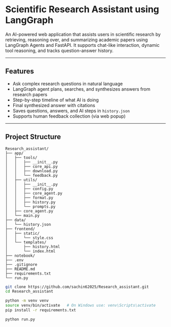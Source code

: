# Scientific Research Assistant using LangGraph
An AI-powered web application that assists users in scientific research by retrieving, reasoning over, and summarizing academic papers using LangGraph Agents and FastAPI. It supports chat-like interaction, dynamic tool reasoning, and tracks question-answer history.

---

## Features

- Ask complex research questions in natural language
- LangGraph agent plans, searches, and synthesizes answers from research papers
- Step-by-step timeline of what AI is doing
- Final synthesized answer with citations
- Saves questions, answers, and AI steps in `history.json`
- Supports human feedback collection (via web popup)

---

##  Project Structure
```
Research_assistant/
├── app/
│   ├── tools/
│   │   ├── __init__.py
│   │   ├── core_api.py
│   │   ├── download.py
│   │   └── feedback.py
│   ├── utils/
│   │   ├── __init__.py
│   │   ├── config.py
│   │   ├── core_agent.py
│   │   ├── format.py
│   │   ├── history.py
│   │   └── prompts.py
│   ├── core_agent.py   
│   └── main.py
├── data/
│   └── history.json
├── frontend/
│   ├── static/
│   │   └── style.css
│   └── templates/
│       ├── history.html
│       └── index.html
├── notebook/ 
├── .env
├── .gitignore
├── README.md
├── requirements.txt
└── run.py
```
```bash
git clone https://github.com/sachin62025/Research_assistant.git
cd Research_assistant
```
```bash
python -m venv venv
source venv/bin/activate   # On Windows use: venv\Scripts\activate
pip install -r requirements.txt
```
```bash
python run.py
```

